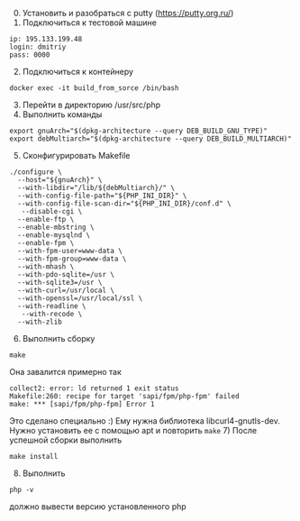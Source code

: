 0) Установить и разобраться с putty (https://putty.org.ru/)
1) Подключиться к тестовой машине
```
ip: 195.133.199.48
login: dmitriy
pass: 0000
```
2) Подключиться к контейнеру
```
docker exec -it build_from_sorce /bin/bash
```
3) Перейти в директорию /usr/src/php
4) Выполнить команды
```
export gnuArch="$(dpkg-architecture --query DEB_BUILD_GNU_TYPE)"
export debMultiarch="$(dpkg-architecture --query DEB_BUILD_MULTIARCH)"
```
5) Сконфигурировать Makefile
```
./configure \
  --host="${gnuArch}" \
  --with-libdir="/lib/${debMultiarch}/" \
  --with-config-file-path="${PHP_INI_DIR}" \
  --with-config-file-scan-dir="${PHP_INI_DIR}/conf.d" \
   --disable-cgi \
  --enable-ftp \
  --enable-mbstring \
  --enable-mysqlnd \
  --enable-fpm \
  --with-fpm-user=www-data \
  --with-fpm-group=www-data \
  --with-mhash \
  --with-pdo-sqlite=/usr \
  --with-sqlite3=/usr \
  --with-curl=/usr/local \
  --with-openssl=/usr/local/ssl \
  --with-readline \
   --with-recode \
  --with-zlib
```
6) Выполнить сборку
```
make
```
Она завалится примерно так
```
collect2: error: ld returned 1 exit status
Makefile:260: recipe for target 'sapi/fpm/php-fpm' failed
make: *** [sapi/fpm/php-fpm] Error 1
```

Это сделано специально :) Ему нужна библиотека libcurl4-gnutls-dev. Нужно установить ее с помощью apt и повторить ```make```
7) После успешной сборки выполнить 
```
make install
```
8) Выполнить
```
php -v
```
должно вывести версию установленного php
